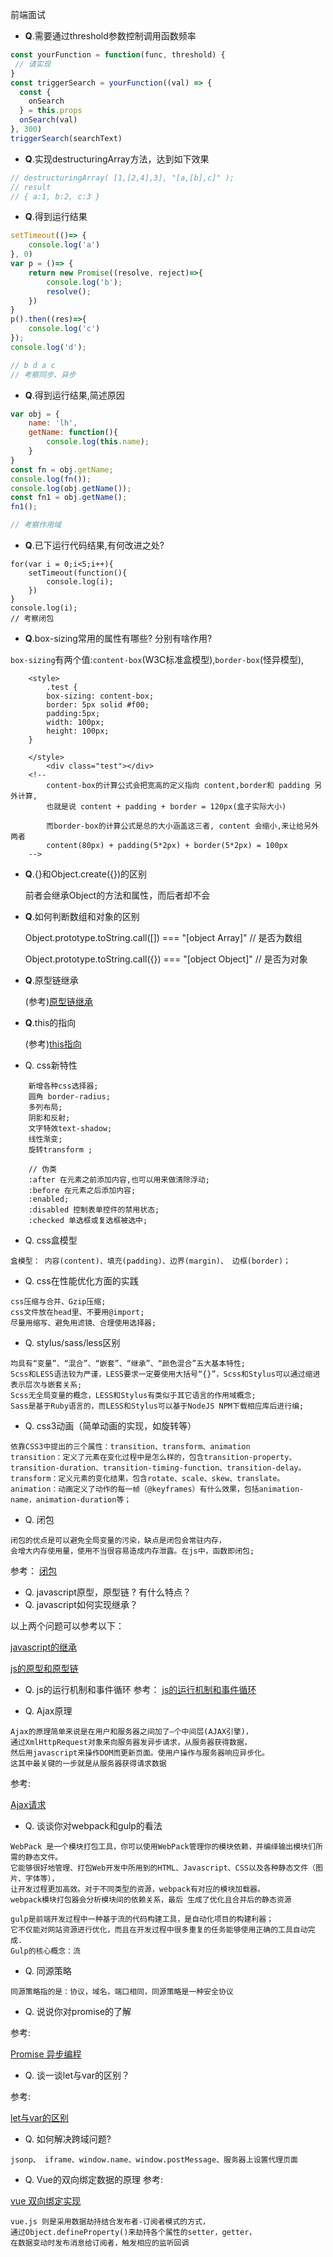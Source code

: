前端面试

- **Q**.需要通过threshold参数控制调用函数频率

```javascript
const yourFunction = function(func, threshold) {
 // 请实现
}
const triggerSearch = yourFunction((val) => {
  const {
    onSearch
  } = this.props
  onSearch(val)
}, 300)
triggerSearch(searchText)

```

- **Q**.实现destructuringArray方法，达到如下效果

```javascript
// destructuringArray( [1,[2,4],3], "[a,[b],c]" );
// result
// { a:1, b:2, c:3 }

```

- **Q**.得到运行结果

```javascript
setTimeout(()=> {
	console.log('a')	
}, 0)
var p = ()=> {
	return new Promise((resolve, reject)=>{
		console.log('b');
		resolve();	
	})
}
p().then((res)=>{
	console.log('c')	
});
console.log('d');

// b d a c
// 考察同步、异步
```



- **Q**.得到运行结果,简述原因
```javascript
var obj = {
	name: 'lh',
	getName: function(){
		console.log(this.name);
	}
}
const fn = obj.getName;
console.log(fn());
console.log(obj.getName());
const fn1 = obj.getName();
fn1();

// 考察作用域
```


- **Q**.已下运行代码结果,有何改进之处?
```
for(var i = 0;i<5;i++){
	setTimeout(function(){
		console.log(i);	
	})
}
console.log(i);
// 考察闭包
```

- **Q**.box-sizing常用的属性有哪些? 分别有啥作用?

```box-sizing```有两个值:```content-box```(W3C标准盒模型),```border-box```(怪异模型),
```
	<style>
		.test {
		box-sizing: content-box;
		border: 5px solid #f00;
		padding:5px;
		width: 100px;
		height: 100px;
	}

	</style>
		<div class="test"></div>
	<!--
		content-box的计算公式会把宽高的定义指向 content,border和 padding 另外计算,
		也就是说 content + padding + border = 120px(盒子实际大小)

		而border-box的计算公式是总的大小涵盖这三者, content 会缩小,来让给另外两者
		content(80px) + padding(5*2px) + border(5*2px) = 100px
	-->
```

- **Q**.{}和Object.create({})的区别

    前者会继承Object的方法和属性，而后者却不会

- **Q**.如何判断数组和对象的区别

    Object.prototype.toString.call([]) === "[object Array]" // 是否为数组

    Object.prototype.toString.call({}) === "[object Object]" // 是否为对象

- **Q**.原型链继承

    (参考)[原型链继承](https://github.com/HerryLo/Knowledge/blob/master/Dot/js%E6%9E%84%E9%80%A0%E5%87%BD%E6%95%B0%E7%9A%84%E7%BB%A7%E6%89%BF.md)

- **Q**.this的指向

    (参考)[this指向](https://github.com/HerryLo/Knowledge/blob/master/Dot/js%E4%B8%ADthis%E7%9A%84%E6%8C%87%E5%90%91%E9%97%AE%E9%A2%98.md)

* Q. css新特性
```
    新增各种css选择器;
    圆角 border-radius;
    多列布局;
    阴影和反射;
    文字特效text-shadow;
    线性渐变;
    旋转transform ;
    
    // 伪类
    :after 在元素之前添加内容,也可以用来做清除浮动;
    :before 在元素之后添加内容;
    :enabled;
    :disabled 控制表单控件的禁用状态;
    :checked 单选框或复选框被选中;
```

* Q. css盒模型
```
盒模型： 内容(content)、填充(padding)、边界(margin)、 边框(border)；
```

* Q. css在性能优化方面的实践
```
css压缩与合并、Gzip压缩;
css文件放在head里、不要用@import;
尽量用缩写、避免用滤镜、合理使用选择器;
```

* Q. stylus/sass/less区别
```
均具有“变量”、“混合”、“嵌套”、“继承”、“颜色混合”五大基本特性;
Scss和LESS语法较为严谨，LESS要求一定要使用大括号“{}”，Scss和Stylus可以通过缩进表示层次与嵌套关系;
Scss无全局变量的概念，LESS和Stylus有类似于其它语言的作用域概念;
Sass是基于Ruby语言的，而LESS和Stylus可以基于NodeJS NPM下载相应库后进行编;
```

* Q. css3动画（简单动画的实现，如旋转等）
```
依靠CSS3中提出的三个属性：transition、transform、animation
transition：定义了元素在变化过程中是怎么样的，包含transition-property、transition-duration、transition-timing-function、transition-delay。
transform：定义元素的变化结果，包含rotate、scale、skew、translate。
animation：动画定义了动作的每一帧（@keyframes）有什么效果，包括animation-name，animation-duration等；
```

* Q. 闭包
```
闭包的优点是可以避免全局变量的污染，缺点是闭包会常驻内存，
会增大内存使用量，使用不当很容易造成内存泄露。在js中，函数即闭包;
```
参考：
[闭包](https://github.com/HerryLo/Record/blob/master/js/%E9%97%AD%E5%8C%85.md)

* Q. javascript原型，原型链 ? 有什么特点？
* Q. javascript如何实现继承？

以上两个问题可以参考以下：

[ javascript的继承](https://github.com/HerryLo/Record/blob/master/js/js%E6%9E%84%E9%80%A0%E5%87%BD%E6%95%B0%E7%9A%84%E7%BB%A7%E6%89%BF.md)

[ js的原型和原型链](https://github.com/HerryLo/Record/blob/master/js/%E4%BB%A4%E4%BA%BA%E7%82%B8%E8%A3%82%E7%9A%84_proto_%E5%92%8Cprototype.md)

* Q. js的运行机制和事件循环
参考：
[js的运行机制和事件循环](https://github.com/HerryLo/Record/blob/master/js/js%E8%BF%90%E8%A1%8C%E6%9C%BA%E5%88%B6%E5%92%8C%E4%BA%8B%E4%BB%B6%E5%BE%AA%E7%8E%AF.md)

* Q. Ajax原理
```
Ajax的原理简单来说是在用户和服务器之间加了—个中间层(AJAX引擎)，
通过XmlHttpRequest对象来向服务器发异步请求，从服务器获得数据，
然后用javascript来操作DOM而更新页面。使用户操作与服务器响应异步化。
这其中最关键的一步就是从服务器获得请求数据
```

参考:

[Ajax请求](https://github.com/HerryLo/JavascriptCode/tree/master/ajax)

* Q. 谈谈你对webpack和gulp的看法
```
WebPack 是一个模块打包工具，你可以使用WebPack管理你的模块依赖，并编绎输出模块们所需的静态文件。
它能够很好地管理、打包Web开发中所用到的HTML、Javascript、CSS以及各种静态文件（图片、字体等），
让开发过程更加高效。对于不同类型的资源，webpack有对应的模块加载器。
webpack模块打包器会分析模块间的依赖关系，最后 生成了优化且合并后的静态资源

gulp是前端开发过程中一种基于流的代码构建工具，是自动化项目的构建利器；
它不仅能对网站资源进行优化，而且在开发过程中很多重复的任务能够使用正确的工具自动完成.
Gulp的核心概念：流
```

* Q. 同源策略
```
同源策略指的是：协议，域名，端口相同，同源策略是一种安全协议
```

* Q. 说说你对promise的了解

参考:

[Promise 异步编程](https://github.com/HerryLo/JavascriptCode/tree/master/Promise)

* Q. 谈一谈let与var的区别？

参考:

[let与var的区别](https://github.com/HerryLo/Record/blob/master/js/let%E4%B8%8Econst%E4%B8%8Evar.md)

* Q. 如何解决跨域问题?
```
jsonp、 iframe、window.name、window.postMessage、服务器上设置代理页面
```

* Q. Vue的双向绑定数据的原理
参考: 

[vue 双向绑定实现](https://www.cnblogs.com/kidney/p/6052935.html?utm_source=gold_browser_extension)
```
vue.js 则是采用数据劫持结合发布者-订阅者模式的方式，
通过Object.defineProperty()来劫持各个属性的setter，getter，
在数据变动时发布消息给订阅者，触发相应的监听回调
```
